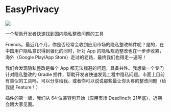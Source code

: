 # EasyPrivacy

[![](https://www.jitpack.io/v/pengxurui/EasyPrivacy.svg)](https://www.jitpack.io/#pengxurui/EasyPrivacy)


一个帮助开发者快速找到国内隐私整改问题的工具

Friends。最近几个月，你是否经常会收到应用市场的隐私整改邮件呢？是的，在中国用户隐私意识得到强化的同时，针对 App 的隐私规范整改也在一步步收紧，海外（Google Play/App Store）走过的老路，最终我们也得走一遍呀！

我们会发现隐私整改是每个 App 都无法规避的问题，具备共性。我想做一个专门针对隐私整改的 Gradle 插件，帮助开发者快速发现工程中隐私问题。市面上目前有类似的工具吗，可以分享给我。或者你可以说说那些最让你头疼的整改问题（给我提 Feature！）

插件的第一版，我们从 64 位兼容包开始（应用市场 Deadline为 21年底），近期会跟大家见面。
